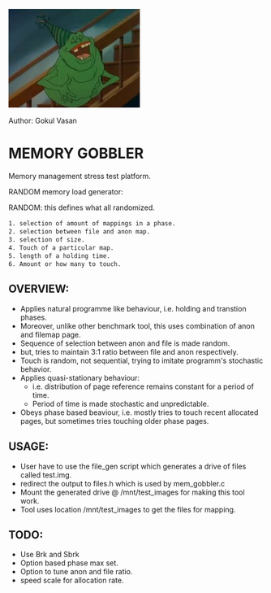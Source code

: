 
![picture alt](https://github.com/gokulvasan/MemoryManagementPhaseBasedStressTest/blob/master/MemoryGobbler.jpg "Memory gobbler")

Author: Gokul Vasan

 MEMORY GOBBLER
===============

Memory management stress test platform.

RANDOM memory load generator:

RANDOM: this defines what all randomized.

	1. selection of amount of mappings in a phase. 
	2. selection between file and anon map.
	3. selection of size.
	4. Touch of a particular map.
	5. length of a holding time.
	6. Amount or how many to touch. 

OVERVIEW:
---------

* Applies natural programme like behaviour, i.e. holding and transtion phases.
* Moreover, unlike other benchmark tool, this uses combination of anon and filemap page.
* Sequence of selection between anon and file is made random.
* but, tries to maintain 3:1 ratio between file and anon respectively.
* Touch is random, not sequential, trying to imitate programm's stochastic behavior.
* Applies quasi-stationary behaviour:
	* i.e. distribution of page reference remains constant for a period of time.
	* Period of time is made stochastic and unpredictable.
* Obeys phase based beaviour, i.e. mostly tries to touch recent allocated pages, but sometimes
  tries touching older phase pages.

USAGE:
------

* User have to use the file_gen script which generates a drive of files called test.img.
* redirect the output to files.h which is used by mem_gobbler.c
* Mount the generated drive @ /mnt/test_images for making this tool work.
* Tool uses location /mnt/test_images to get the files for mapping.

TODO:
-----

* Use Brk and Sbrk 
* Option based phase max set.
* Option to tune anon and file ratio.
* speed scale for allocation rate.
